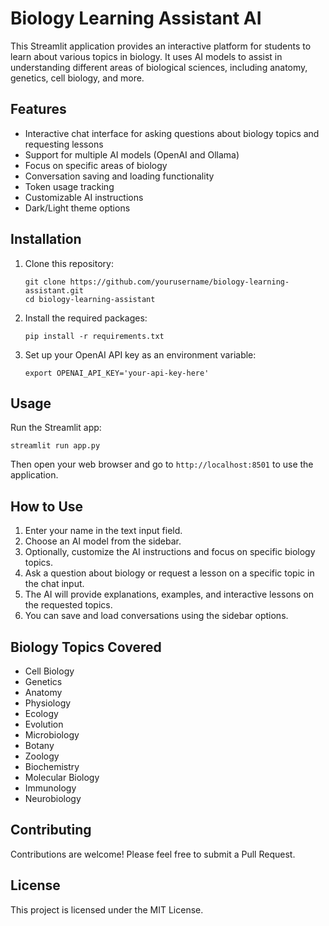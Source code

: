 # Biology Learning Assistant AI

This Streamlit application provides an interactive platform for students to learn about various topics in biology. It uses AI models to assist in understanding different areas of biological sciences, including anatomy, genetics, cell biology, and more.

## Features

- Interactive chat interface for asking questions about biology topics and requesting lessons
- Support for multiple AI models (OpenAI and Ollama)
- Focus on specific areas of biology
- Conversation saving and loading functionality
- Token usage tracking
- Customizable AI instructions
- Dark/Light theme options

## Installation

1. Clone this repository:
   ```
   git clone https://github.com/yourusername/biology-learning-assistant.git
   cd biology-learning-assistant
   ```

2. Install the required packages:
   ```
   pip install -r requirements.txt
   ```

3. Set up your OpenAI API key as an environment variable:
   ```
   export OPENAI_API_KEY='your-api-key-here'
   ```

## Usage

Run the Streamlit app:
```
streamlit run app.py
```

Then open your web browser and go to `http://localhost:8501` to use the application.

## How to Use

1. Enter your name in the text input field.
2. Choose an AI model from the sidebar.
3. Optionally, customize the AI instructions and focus on specific biology topics.
4. Ask a question about biology or request a lesson on a specific topic in the chat input.
5. The AI will provide explanations, examples, and interactive lessons on the requested topics.
6. You can save and load conversations using the sidebar options.

## Biology Topics Covered

- Cell Biology
- Genetics
- Anatomy
- Physiology
- Ecology
- Evolution
- Microbiology
- Botany
- Zoology
- Biochemistry
- Molecular Biology
- Immunology
- Neurobiology

## Contributing

Contributions are welcome! Please feel free to submit a Pull Request.

## License

This project is licensed under the MIT License.
